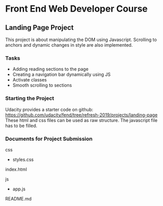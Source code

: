 # Front End Web Developer Course

## Landing Page Project

This project is about manipulating the DOM using Javascript.
Scrolling to anchors and dynamic changes in style are also implemented.

### Tasks

- Adding reading sections to the page
- Creating a navigation bar dynamically using JS
- Activate classes
- Smooth scrolling to sections

### Starting the Project

Udacity provides a starter code on github: https://github.com/udacity/fend/tree/refresh-2019/projects/landing-page
These html and css files can be used as raw structure. The javascript file has to be filled.

### Documents for Project Submission

css
- styles.css

index.html

js
- app.js

README.md
